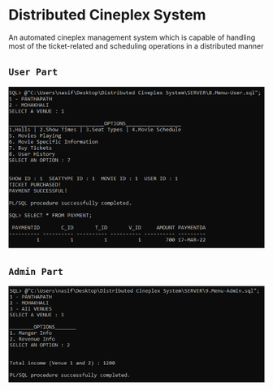 # Distributed Cineplex System
An automated cineplex management system which is capable of handling most of the ticket-related and scheduling operations in a distributed manner 
## `User Part` <br> 
![](SERVER/sample1.png)<br>
## `Admin Part` <br> 
![](SERVER/sample2.png)<br>
